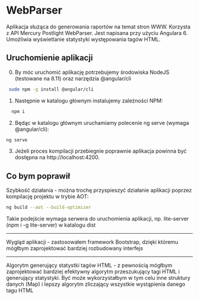 # WebParser
Aplikacja służąca do generowania raportów na temat stron WWW. Korzysta z API Mercury Postlight WebParser.
Jest napisana przy użyciu Angulara 6. Umożliwia wyświetlanie statystyki występowania tagów HTML.

## Uruchomienie aplikacji

0. By móc uruchomić aplikację potrzebujemy środowiska NodeJS (testowane na 8.11) oraz narzędzia @angular/cli
 ```bash
  sudo npm -g install @angular/cli
  ```
1. Następnie w katalogu głównym instalujemy zależności NPM:
```bash
  npm i
```
2. Będąc w katalogu głównym uruchamiamy polecenie ng serve (wymaga @angular/cli):
```bash
ng serve
```
3. Jeżeli proces kompilacji przebiegnie poprawnie aplikacja powinna być dostępna na http://localhost:4200.

## Co bym poprawił

Szybkość działania - można trochę przyspieszyć działanie aplikacji poprzez kompilację projektu w trybie AOT:
  ```bash
  ng build --aot --build-optimizer
  ```
  Takie podejście wymaga serwera do uruchomienia aplikacji, np. lite-server (npm i -g lite-server) w katalogu dist
***
Wygląd aplikacji - zastosowałem framework Bootstrap, dzięki któremu mógłbym zaprojektować bardziej rozbudowany interfejs
***
Algorytm generujący statystki tagów HTML - z pewnością mógłbym zaprojektować bardziej efektywny algorytm przeszukujący tagi HTML i generujący statystyki. Być może wykorzystałbym w tym celu inne struktury danych (Map) i lepszy algorytm zliczający wszystkie wystąpienia danego tagu HTML
